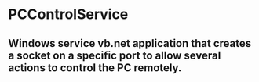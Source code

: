 # PCControlService
Windows service vb.net application that creates a socket on a specific port to allow several actions to control the PC remotely.
-
